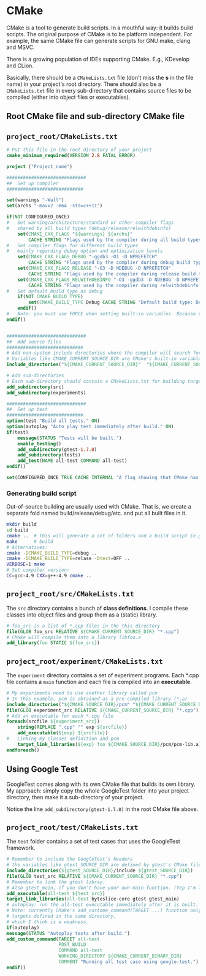 # CMake

CMake is a tool to generate build scripts. 
In a mouthful way: it builds build scripts.
The original purpose of CMake is to be platform independent.
For example, the same CMake file can generate scripts for GNU make, clang and MSVC.

There is a growing population of IDEs supporting CMake.
E.g., KDevelop and CLion.

Basically, there should be a `CMakeLists.txt` file (don't miss the **s** in the file name) 
in your project's root directory.
There should also be a `CMakeLists.txt` file in every sub-directory 
that contains source files to be compiled
(either into object files or executables).

## Root CMake file and sub-directory CMake file

`project_root/CMakeLists.txt`
---
```cmake
# Put this file in the root directory of your project
cmake_minimum_required(VERSION 2.8 FATAL_ERROR)

project ("Project_name")

#############################
##  Set up compiler
############################

set(warnings "-Wall")
set(archs "-mavx2 -m64 -std=c++11")

if(NOT CONFIGURED_ONCE)
#   Set warning/architecture/standard or other compiler flags 
#   shared by all build types (debug/release/relwithdebinfo)
    set(CMAKE_CXX_FLAGS "${warnings} ${archs}"
        CACHE STRING "Flags used by the compiler during all build types." FORCE)
#   Set compiler flags for different build types
#   mainly regarding debug option and optimization levels
    set(CMAKE_CXX_FLAGS_DEBUG "-ggdb3 -O1 -D NPREFETCH" 
        CACHE STRING "Flags used by the complier during debug build type." FORCE)
    set(CMAKE_CXX_FLAGS_RELEASE "-O3 -D NDEBUG -D NPREFETCH" 
        CACHE STRING "Flags used by the compiler during release build type." FORCE)
    set(CMAKE_CXX_FLAGS_RELWITHDEBINFO "-O3 -ggdb3 -D NDEBUG -D NPREFETCH" 
        CACHE STRING "Flags used by the compiler during relwithdebinfo." FORCE)
#   Set default build type as debug
    if(NOT CMAKE_BUILD_TYPE)
        set(CMAKE_BUILD_TYPE Debug CACHE STRING "Default build type: Debug." FORCE)
    endif()
#   Note: you must use FORCE when setting built-in variables. Because they exist in cache even before the first configuration.
endif()


#############################
##  Add source files
############################
# Add non-system include directories where the compiler will search for headers
# Variables like CMAKE_CURRENT_SOURCE_DIR are CMake's built-in variables
include_directories("${CMAKE_CURRENT_SOURCE_DIR}"  "${CMAKE_CURRENT_SOURCE_DIR}/include")

# Add sub-directories
# Each sub-directory should contain a CMakeLists.txt for building targets in that directory
add_subdirectory(src)
add_subdirectory(experiments)

#############################
##  Set up test
############################
option(test "Build all tests." ON)
option(autoplay "Auto play test immediately after build." ON)
if(test)
    message(STATUS "Tests will be built.")
    enable_testing()
    add_subdirectory(gtest-1.7.0)
    add_subdirectory(tests)
    add_test(NAME all-test COMMAND all-test)
endif()

set(CONFIGURED_ONCE TRUE CACHE INTERNAL "A flag showing that CMake has configured at least once.")

```

### Generating build script

Out-of-source building are usually used with CMake. 
That is, we create a separate fold named build/release/debug/etc. 
and put all built files in it.

```bash
mkdir build
cd build
cmake ..  # this will generate a set of folders and a build script (e.g., makefile)
make      # build
# Alternatives:
cmake -DCMAKE_BUILD_TYPE=debug ..
cmake -DCMAKE_BUILD_TYPE=relase -Dtest=OFF ..
VERBOSE=1 make
# Set compiler version:
CC=gcc-4.9 CXX=g++-4.9 cmake ..
```

`project_root/src/CMakeLists.txt`
---
The `src` directory contains a bunch of **class definitions**.
I compile these classes into object files and group them as a (static) library.

```cmake
# foo_src is a list of *.cpp files in the this directory
file(GLOB foo_src RELATIVE ${CMAKE_CURRENT_SOURCE_DIR} "*.cpp")
# CMake will compile them into a library libfoo.a
add_library(foo STATIC ${foo_src})
```

`project_root/experiment/CMakeLists.txt`
---
The `experiment` directory contains a set of experiment programs.
Each \*.cpp file contains a `main` function and each file is compiled into an **executable**.

```cmake
# My experiments need to use another library called pcm
# In this example, pcm is obtained as a pre-compiled library (*.a)
include_directories("${CMAKE_SOURCE_DIR}/pcm" "${CMAKE_CURRENT_SOURCE_DIR}")
file(GLOB experiment_src RELATIVE ${CMAKE_CURRENT_SOURCE_DIR} "*.cpp")
# Add an executable for each *.cpp file
foreach(srcfile ${experiment_src})
    string(REPLACE ".cpp" "" exp ${srcfile})
    add_executable(${exp} ${srcfile})
#   Linking my classes definition and pcm
    target_link_libraries(${exp} foo ${CMAKE_SOURCE_DIR}/pcm/pcm-lib.a)
endforeach()
```

## Using Google Test

GoogleTest comes along with its own CMake file that builds its own library.
My approach: simply copy the whole GoogleTest folder into your project directory,
then make it a sub-directory of your project.

Notice the line `add_subdirectory(gtest-1.7.0)` in the root CMake file above.

`project_root/test/CMakeLists.txt`
---
The `test` folder contains a set of test cases that uses the GoogleTest framework.

```cmake
# Remember to include the GoogleTest's headers
# the variables like gtest_SOURCE_DIR are defined by gtest's CMake file
include_directories(${gtest_SOURCE_DIR}/include ${gtest_SOURCE_DIR})
file(GLOB test_src RELATIVE ${CMAKE_CURRENT_SOURCE_DIR} "*.cpp")
# Remember to link the gtest libray.
# Also gtest_main, if you don't have your own main function. (Yep I'm lazy)
add_executable(all-test ${test_src})
target_link_libraries(all-test byteslice-core gtest gtest_main)
# autoplay: run the all-test executable immediately after it is built.
# Note: currently CMake's add_custome_command(TARGET ...) function only supports
# targets defined in the same directory,
# which I think is a weakness.
if(autoplay)
message(STATUS "Autoplay tests after build.")
add_custom_command(TARGET all-test
                   POST_BUILD
                   COMMAND all-test
                   WORKING_DIRECTORY ${CMAKE_CURRENT_BINARY_DIR}
                   COMMENT "Running all test case using google-test.")
endif()
```
